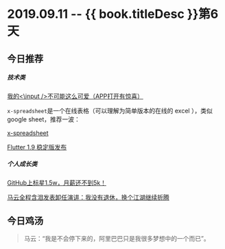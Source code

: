 # 2019.09.11 -- {{ book.titleDesc }}第6天


## 今日推荐

##### 技术类

[我的<\input /\>不可能这么可爱（APP打开有惊喜）](https://juejin.im/post/5d6d4e196fb9a06aed713cef)


`x-spreadsheet`是一个在线表格（可以理解为简单版本的在线的 excel ），类似 google sheet，推荐一波：

[x-spreadsheet](https://github.com/myliang/x-spreadsheet)

[Flutter 1.9 稳定版发布](https://www.oschina.net/news/109776/flutter-1-9-released)

##### 个人成长类

[GitHub上标星1.5w，月薪还不到5k！](https://mp.weixin.qq.com/s/qx_QvPij-X0k-qL6gvYp7w)

[马云全程含泪发表卸任演讲：我没有退休，换个江湖继续折腾](https://36kr.com/p/5245162)


## 今日鸡汤

> 马云：“我是不会停下来的，阿里巴巴只是我很多梦想中的一个而已”。

